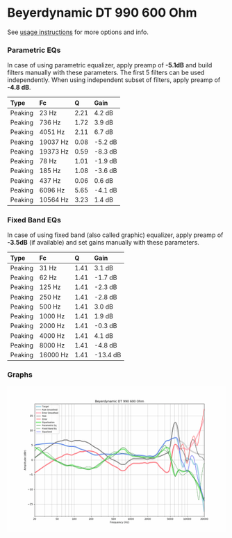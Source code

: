 # Beyerdynamic DT 990 600 Ohm
See [usage instructions](https://github.com/jaakkopasanen/AutoEq#usage) for more options and info.

### Parametric EQs
In case of using parametric equalizer, apply preamp of **-5.1dB** and build filters manually
with these parameters. The first 5 filters can be used independently.
When using independent subset of filters, apply preamp of **-4.8 dB**.

| Type    | Fc       |    Q | Gain    |
|:--------|:---------|:-----|:--------|
| Peaking | 23 Hz    | 2.21 | 4.2 dB  |
| Peaking | 736 Hz   | 1.72 | 3.9 dB  |
| Peaking | 4051 Hz  | 2.11 | 6.7 dB  |
| Peaking | 19037 Hz | 0.08 | -5.2 dB |
| Peaking | 19373 Hz | 0.59 | -8.3 dB |
| Peaking | 78 Hz    | 1.01 | -1.9 dB |
| Peaking | 185 Hz   | 1.08 | -3.6 dB |
| Peaking | 437 Hz   | 0.06 | 0.6 dB  |
| Peaking | 6096 Hz  | 5.65 | -4.1 dB |
| Peaking | 10564 Hz | 3.23 | 1.4 dB  |

### Fixed Band EQs
In case of using fixed band (also called graphic) equalizer, apply preamp of **-3.5dB**
(if available) and set gains manually with these parameters.

| Type    | Fc       |    Q | Gain     |
|:--------|:---------|:-----|:---------|
| Peaking | 31 Hz    | 1.41 | 3.1 dB   |
| Peaking | 62 Hz    | 1.41 | -1.7 dB  |
| Peaking | 125 Hz   | 1.41 | -2.3 dB  |
| Peaking | 250 Hz   | 1.41 | -2.8 dB  |
| Peaking | 500 Hz   | 1.41 | 3.0 dB   |
| Peaking | 1000 Hz  | 1.41 | 1.9 dB   |
| Peaking | 2000 Hz  | 1.41 | -0.3 dB  |
| Peaking | 4000 Hz  | 1.41 | 4.1 dB   |
| Peaking | 8000 Hz  | 1.41 | -4.8 dB  |
| Peaking | 16000 Hz | 1.41 | -13.4 dB |

### Graphs
![](./Beyerdynamic%20DT%20990%20600%20Ohm.png)